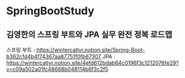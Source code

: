 # SpringBootStudy
## 김영한의 스프링 부트와 JPA 실무 완전 정복 로드맵

스프링 부트 : <https://wintercatlyr.notion.site/Spring-Boot-b362c1d4b4f74367aa87751f0fb67307>
JPA : <https://wintercatlyr.notion.site/4efd612bdab64c0196f3c1212076fe29?v=c09a502a01fc48668b048114b6f3c2f5>
